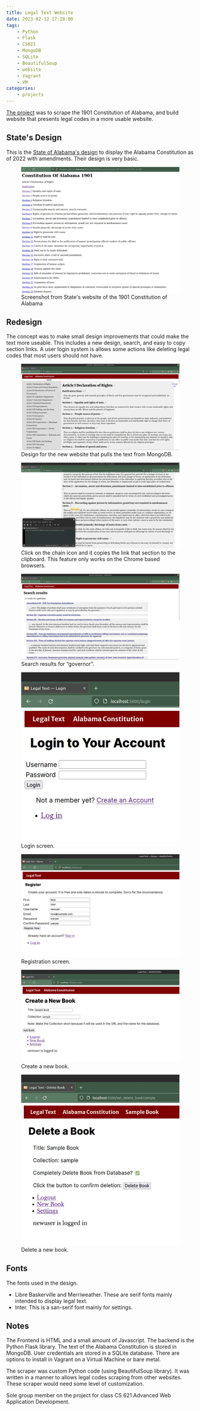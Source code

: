 ```yaml
---
title: Legal Text Website
date: 2023-02-12 17:28:00
tags: 
    - Python
    - Flask
    - CS621
    - MongoDB
    - SQLite
    - BeautifulSoup
    - website
    - Vagrant
    - VM
categories:
    - projects
---
```


[The project](https://github.com/micahcochran/cs621-final-project) was to scrape the 1901 Constitution of Alabama, and build website that presents legal codes in a more usable website.


## State's Design

This is the [State of Alabama's design](http://alisondb.legislature.state.al.us/alison/CodeOfAlabama/Constitution/1901/Constitution1901_toc.htm) to display the Alabama Constitution as of 2022 with amendments.  Their design is very basic.


<figure>
    <img src="/images/ltext/al-constition-1901.webp">
    <figcaption>Screenshot from State's website of the 1901 Constitution of Alabama</figcaption>
</figure>


## Redesign

The concept was to make small design improvements that could make the text more useable.  This includes a new design, search, and easy to copy section links.  A user login system is allows some actions like deleting legal codes that most users should not have. 

<figure>
    <img src="/images/ltext/1_browse.webp">
    <figcaption>Design for the new website that pulls the text from MongoDB.</figcaption>
</figure>

<figure>
    <img src="/images/ltext/2_links.webp">
    <figcaption>Click on the chain icon and it copies the link that section to the clipboard.  This feature only works on the Chrome based browsers.</figcaption>
</figure>

<figure>
    <img src="/images/ltext/4_search_results.webp">
    <figcaption>Search results for &ldquo;governor&rdquo;.</figcaption>
</figure>

<figure>
    <img src="/images/ltext/5_login.webp">
    <figcaption>Login screen.</figcaption>
</figure>

<figure>
    <img src="/images/ltext/6_register.webp">
    <figcaption>Registration screen.</figcaption>
</figure>

<figure>
    <img src="/images/ltext/9_new_book.webp">
    <figcaption>Create a new book.</figcaption>
</figure>

<figure>
    <img src="/images/ltext/10_delete_book.webp">
    <figcaption>Delete a new book.</figcaption>
</figure>



## Fonts

The fonts used in the design.

* Libre Baskerville and Merriweather. These are serif fonts mainly intended to display legal
text.
* Inter. This is a san-serif font mainly for settings.


## Notes

The Frontend is HTML and a small amount of Javascript.  The backend is the Python Flask library.  The text of the Alabama Constitution is stored in MongoDB.  User credentials are stored in a SQLite database.  There are options to install in Vagrant on a Virtual Machine or bare metal.

The scraper was custom Python code (using BeautifulSoup library).  It was written in a manner to allows legal codes scraping from other websites. These scraper would need some level of customization.

<p>Sole group member on the project for class CS&nbsp;621 Advanced Web Application Development.</p>